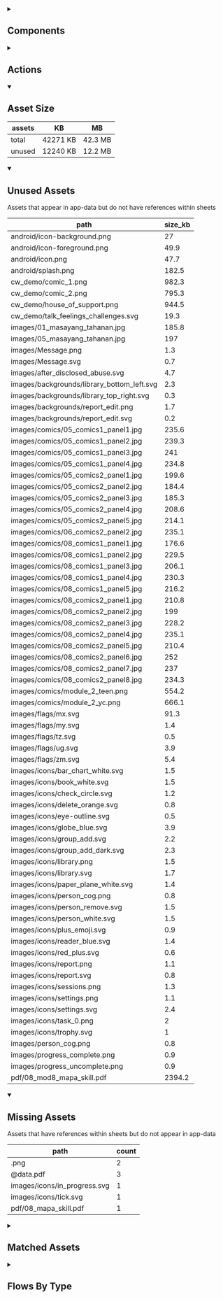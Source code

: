 <details >
<summary><h2>Components</h2></summary>

| type | count |
| --- | --- |
| accordion | 1 |
| accordion_section | 1 |
| apple_sign_in_button | 3 |
| audio | 3 |
| button | 93 |
| carousel | 2 |
| combo_box | 16 |
| data_items | 57 |
| date_time_picker | 4 |
| debug_toggle | 1 |
| display_grid | 2 |
| display_group | 138 |
| drawer | 1 |
| google_sign_in_button | 4 |
| image | 18 |
| items | 23 |
| lottie_animation | 2 |
| navigation_bar | 2 |
| pdf | 1 |
| qr_code | 1 |
| radio_button_grid | 16 |
| round_button | 43 |
| select_text | 1 |
| set_variable | 1082 |
| simple_checkbox | 2 |
| task_card | 6 |
| task_progress_bar | 2 |
| template | 369 |
| test | 1 |
| text | 286 |
| text_area | 2 |
| text_box | 46 |
| title | 45 |
| toggle_bar | 5 |
| update_action_list | 3 |
| video | 3 |
| youtube | 2 |
</details>

<details >
<summary><h2>Actions</h2></summary>

| type | count |
| --- | --- |
| add_data | 9 |
| app_update | 1 |
| auth | 2 |
| copy | 2 |
| emit: completed | 69 |
| emit: force_reload | 9 |
| emit: force_reprocess | 18 |
| emit: force_restart | 5 |
| emit: server_sync | 18 |
| emit: set_language | 1 |
| emit: uncompleted | 86 |
| feedback | 13 |
| go_to | 37 |
| nav_stack | 6 |
| plh_parent_group | 8 |
| pop_up | 20 |
| reset_app | 3 |
| save_to_device | 4 |
| scroll | 1 |
| set_data | 27 |
| set_field | 88 |
| set_item | 10 |
| set_local | 101 |
| share | 4 |
| user | 4 |
</details>

<details open>
<summary><h2>Asset Size</h2></summary>

| assets | KB | MB |
| --- | --- | --- |
| total | 42271 KB | 42.3 MB |
| unused | 12240 KB | 12.2 MB |
</details>

<details open>
<summary><h2>Unused Assets</h2></summary>

Assets that appear in app-data but do not have references within sheets

| path | size_kb |
| --- | --- |
| android/icon-background.png | 27 |
| android/icon-foreground.png | 49.9 |
| android/icon.png | 47.7 |
| android/splash.png | 182.5 |
| cw_demo/comic_1.png | 982.3 |
| cw_demo/comic_2.png | 795.3 |
| cw_demo/house_of_support.png | 944.5 |
| cw_demo/talk_feelings_challenges.svg | 19.3 |
| images/01_masayang_tahanan.jpg | 185.8 |
| images/05_masayang_tahanan.jpg | 197 |
| images/Message.png | 1.3 |
| images/Message.svg | 0.7 |
| images/after_disclosed_abuse.svg | 4.7 |
| images/backgrounds/library_bottom_left.svg | 2.3 |
| images/backgrounds/library_top_right.svg | 0.3 |
| images/backgrounds/report_edit.png | 1.7 |
| images/backgrounds/report_edit.svg | 0.2 |
| images/comics/05_comics1_panel1.jpg | 235.6 |
| images/comics/05_comics1_panel2.jpg | 239.3 |
| images/comics/05_comics1_panel3.jpg | 241 |
| images/comics/05_comics1_panel4.jpg | 234.8 |
| images/comics/05_comics2_panel1.jpg | 199.6 |
| images/comics/05_comics2_panel2.jpg | 184.4 |
| images/comics/05_comics2_panel3.jpg | 185.3 |
| images/comics/05_comics2_panel4.jpg | 208.6 |
| images/comics/05_comics2_panel5.jpg | 214.1 |
| images/comics/06_comics2_panel2.jpg | 235.1 |
| images/comics/08_comics1_panel1.jpg | 176.6 |
| images/comics/08_comics1_panel2.jpg | 229.5 |
| images/comics/08_comics1_panel3.jpg | 206.1 |
| images/comics/08_comics1_panel4.jpg | 230.3 |
| images/comics/08_comics1_panel5.jpg | 216.2 |
| images/comics/08_comics2_panel1.jpg | 210.8 |
| images/comics/08_comics2_panel2.jpg | 199 |
| images/comics/08_comics2_panel3.jpg | 228.2 |
| images/comics/08_comics2_panel4.jpg | 235.1 |
| images/comics/08_comics2_panel5.jpg | 210.4 |
| images/comics/08_comics2_panel6.jpg | 252 |
| images/comics/08_comics2_panel7.jpg | 237 |
| images/comics/08_comics2_panel8.jpg | 234.3 |
| images/comics/module_2_teen.png | 554.2 |
| images/comics/module_2_yc.png | 666.1 |
| images/flags/mx.svg | 91.3 |
| images/flags/my.svg | 1.4 |
| images/flags/tz.svg | 0.5 |
| images/flags/ug.svg | 3.9 |
| images/flags/zm.svg | 5.4 |
| images/icons/bar_chart_white.svg | 1.5 |
| images/icons/book_white.svg | 1.5 |
| images/icons/check_circle.svg | 1.2 |
| images/icons/delete_orange.svg | 0.8 |
| images/icons/eye-outline.svg | 0.5 |
| images/icons/globe_blue.svg | 3.9 |
| images/icons/group_add.svg | 2.2 |
| images/icons/group_add_dark.svg | 2.3 |
| images/icons/library.png | 1.5 |
| images/icons/library.svg | 1.7 |
| images/icons/paper_plane_white.svg | 1.4 |
| images/icons/person_cog.png | 0.8 |
| images/icons/person_remove.svg | 1.5 |
| images/icons/person_white.svg | 1.5 |
| images/icons/plus_emoji.svg | 0.9 |
| images/icons/reader_blue.svg | 1.4 |
| images/icons/red_plus.svg | 0.6 |
| images/icons/report.png | 1.1 |
| images/icons/report.svg | 0.8 |
| images/icons/sessions.png | 1.3 |
| images/icons/settings.png | 1.1 |
| images/icons/settings.svg | 2.4 |
| images/icons/task_0.png | 2 |
| images/icons/trophy.svg | 1 |
| images/person_cog.png | 0.8 |
| images/progress_complete.png | 0.9 |
| images/progress_uncomplete.png | 0.9 |
| pdf/08_mod8_mapa_skill.pdf | 2394.2 |
</details>

<details open>
<summary><h2>Missing Assets</h2></summary>

Assets that have references within sheets but do not appear in app-data

| path | count |
| --- | --- |
| .png | 2 |
| @data.pdf | 3 |
| images/icons/in_progress.svg | 1 |
| images/icons/tick.svg | 1 |
| pdf/08_mapa_skill.pdf | 1 |
</details>

<details >
<summary><h2>Matched Assets</h2></summary>

Assets that are used within sheets and also can be found in the synced asset data

| path | size_kb | count |
| --- | --- | --- |
| images/02_masayang_tahanan.jpg | 191.5 | 1 |
| images/03_masayang_tahanan.jpg | 195.3 | 1 |
| images/04_masayang_tahanan.jpg | 198.8 | 1 |
| images/06_masayang_tahanan.jpg | 379.5 | 1 |
| images/07_masayang_tahanan.jpg | 455.5 | 1 |
| images/08_masayang_tahanan.jpg | 455.5 | 1 |
| images/backgrounds/MaPa_logo_with_background.png | 102 | 1 |
| images/backgrounds/home_bottom_right.svg | 2.3 | 1 |
| images/backgrounds/home_top_left.svg | 2.4 | 3 |
| images/backgrounds/reports_top_right.svg | 2 | 1 |
| images/comics/02_comics1_panel1.png | 1324.6 | 1 |
| images/comics/02_comics1_panel2.png | 1320.2 | 1 |
| images/comics/02_comics1_panel3.png | 1377.6 | 1 |
| images/comics/02_comics1_panel4.png | 989.3 | 1 |
| images/comics/02_comics2_panel1.png | 652.8 | 1 |
| images/comics/02_comics2_panel2.png | 1120.1 | 1 |
| images/comics/02_comics2_panel3.png | 1177.2 | 1 |
| images/comics/02_comics2_panel4.png | 887.1 | 1 |
| images/comics/03_comics1_panel1.jpg | 268.8 | 1 |
| images/comics/03_comics1_panel2.jpg | 177.9 | 1 |
| images/comics/03_comics1_panel3.jpg | 236.7 | 1 |
| images/comics/03_comics1_panel4.jpg | 189.5 | 1 |
| images/comics/03_comics2_panel1.png | 984.3 | 1 |
| images/comics/03_comics2_panel2.png | 937.6 | 1 |
| images/comics/03_comics2_panel3.png | 2019.8 | 1 |
| images/comics/04_comics1_panel1.jpg | 239.4 | 1 |
| images/comics/04_comics1_panel2.jpg | 224.4 | 1 |
| images/comics/04_comics1_panel3.jpg | 241 | 1 |
| images/comics/04_comics1_panel4.jpg | 268.2 | 1 |
| images/comics/04_comics2_panel1.jpg | 272 | 1 |
| images/comics/04_comics2_panel2.jpg | 256.8 | 1 |
| images/comics/04_comics2_panel3.jpg | 268.6 | 1 |
| images/comics/04_comics2_panel4.jpg | 176.8 | 1 |
| images/comics/04_comics2_panel5.jpg | 246.1 | 1 |
| images/comics/06_comics1_panel1.jpg | 208.8 | 1 |
| images/comics/06_comics1_panel2.jpg | 238.4 | 1 |
| images/comics/06_comics1_panel3.jpg | 232.3 | 1 |
| images/comics/06_comics1_panel4.jpg | 225.3 | 1 |
| images/comics/06_comics1_panel5.jpg | 236.4 | 1 |
| images/comics/06_comics2_panel1.jpg | 253.3 | 2 |
| images/comics/06_comics2_panel3.jpg | 258.4 | 1 |
| images/comics/06_comics2_panel4.jpg | 207 | 1 |
| images/comics/06_comics2_panel5.jpg | 214.1 | 1 |
| images/comics/06_comics3_panel1.jpg | 238.4 | 1 |
| images/comics/06_comics3_panel2.jpg | 228.2 | 1 |
| images/comics/06_comics3_panel3.jpg | 229.1 | 1 |
| images/comics/06_comics3_panel4.jpg | 207.8 | 1 |
| images/comics/07_budgeting_plan.jpg | 323.7 | 1 |
| images/comics/07_budgeting_step1.jpg | 324.5 | 1 |
| images/comics/07_budgeting_step2.jpg | 366.8 | 1 |
| images/comics/07_budgeting_step3.jpg | 362.8 | 1 |
| images/comics/07_budgeting_step4.jpg | 399.8 | 1 |
| images/comics/07_lola_emergencies.jpg | 188.7 | 1 |
| images/comics/07_lola_goals.jpg | 755.7 | 1 |
| images/flags/gb.svg | 0.5 | 2 |
| images/flags/ph.svg | 1.3 | 2 |
| images/icons/add_circle.svg | 1 | 3 |
| images/icons/archive.svg | 2 | 1 |
| images/icons/arrow_back.svg | 0.5 | 1 |
| images/icons/arrow_forward.svg | 0.4 | 1 |
| images/icons/cancel.svg | 1.7 | 1 |
| images/icons/check_circle.png | 0.6 | 1 |
| images/icons/checkmark-outline.svg | 0.2 | 2 |
| images/icons/cog_white.svg | 3.6 | 1 |
| images/icons/content.svg | 7.2 | 2 |
| images/icons/copy-outline.svg | 0.4 | 2 |
| images/icons/delete.svg | 1.9 | 4 |
| images/icons/docs.svg | 0.7 | 1 |
| images/icons/download.svg | 0.7 | 2 |
| images/icons/download_white.svg | 0.7 | 1 |
| images/icons/edit.svg | 0.9 | 3 |
| images/icons/eye.svg | 1.6 | 2 |
| images/icons/feather.svg | 4.6 | 1 |
| images/icons/help.svg | 2.6 | 1 |
| images/icons/home_white.svg | 1.7 | 1 |
| images/icons/house_white.svg | 0.4 | 1 |
| images/icons/incomplete.svg | 0.8 | 1 |
| images/icons/key.svg | 5.5 | 2 |
| images/icons/library_white.svg | 2.8 | 1 |
| images/icons/magnify_glass.svg | 3 | 1 |
| images/icons/pencil_white.svg | 2 | 1 |
| images/icons/people_network.svg | 6.9 | 1 |
| images/icons/person_cog.svg | 2.9 | 1 |
| images/icons/profile_card.svg | 7.4 | 1 |
| images/icons/reminder.png | 10.4 | 14 |
| images/icons/share.svg | 2.3 | 4 |
| images/icons/task_1.png | 1 | 2 |
| images/icons/task_2.png | 1.9 | 1 |
| images/icons/task_3.png | 2 | 1 |
| images/icons/task_4.png | 1.5 | 1 |
| images/icons/task_5.png | 1.8 | 1 |
| images/icons/task_6.png | 2.2 | 1 |
| images/icons/task_7.png | 1.5 | 1 |
| images/icons/task_8.png | 2.4 | 1 |
| images/icons/unarchive.svg | 1.1 | 1 |
| images/icons/visibility.svg | 1.9 | 1 |
| images/icons/world.svg | 6.2 | 1 |
| images/icons_1.png | 267.7 | 1 |
| images/icons_2.png | 210 | 1 |
| images/icons_3.png | 205.9 | 1 |
| images/icons_4.png | 182.7 | 1 |
| images/logos/ADMU.jpg | 246.9 | 1 |
| images/logos/GPI.jpg | 200.1 | 1 |
| images/logos/IDEMS.png | 84.6 | 1 |
| images/logos/MaPa_logo.png | 157.3 | 1 |
| images/logos/PLH.png | 26.6 | 1 |
| images/logos/UNICEF.jpg | 57.9 | 1 |
| images/logos/app_logo.png | 70.6 | 2 |
| images/no_group_selected.svg | 3.5 | 1 |
| lottie/checkmark_blue.json | 17 | 2 |
| pdf/01_mod1_intro.pdf | 650.7 | 1 |
| pdf/01_mod1_layunin.pdf | 478.3 | 1 |
| pdf/01_mod1_mapa_skill.pdf | 6899 | 1 |
| pdf/01_mod1_pabaong_gawain.pdf | 92.5 | 1 |
| pdf/01_mod1_pagtatapos.pdf | 68.5 | 1 |
| pdf/01_mod1_panimulang_gawain.pdf | 435.6 | 1 |
| pdf/01_mod1_session_structure.pdf | 123.5 | 1 |
| pdf/02_mod2_intro.pdf | 506.5 | 1 |
| pdf/02_mod2_talakayan_ng_pabaong_gawain.pdf | 62.2 | 1 |
| pdf/03_mod3_intro.pdf | 377.9 | 1 |
| pdf/03_mod3_talakayan_ng_pabaong_gawain.pdf | 64.7 | 1 |
| pdf/04_mod4_intro.pdf | 495.3 | 1 |
| pdf/04_mod4_talakayan_ng_pabaong_gawain.pdf | 67.8 | 1 |
| pdf/05_mod5_intro.pdf | 275.9 | 1 |
| pdf/05_mod5_mapa_skill.pdf | 1827.5 | 1 |
| pdf/05_mod5_pabaong_gawain.pdf | 63.6 | 1 |
| pdf/05_mod5_pagtatapos.pdf | 65.7 | 1 |
| pdf/05_mod5_panimulang_gawain.pdf | 77.7 | 1 |
| pdf/05_mod5_session_structure.pdf | 80.5 | 1 |
| pdf/05_mod5_talakayan_ng_pabaong_gawain.pdf | 286.4 | 1 |
| pdf/06_mod6_intro.pdf | 657.2 | 1 |
| pdf/06_mod6_talakayan_ng_pabaong_gawain.pdf | 117.4 | 1 |
| pdf/07_mod7_intro.pdf | 756.6 | 1 |
| pdf/07_mod7_talakayan_ng_pabaong_gawain.pdf | 114.4 | 1 |
| pdf/08_mod8_intro.pdf | 708.2 | 1 |
| pdf/08_mod8_pabaong_gawain.pdf | 288.7 | 1 |
| pdf/08_mod8_pagdiriwang.pdf | 413.2 | 1 |
| pdf/08_mod8_pagtatapos.pdf | 684.7 | 1 |
| pdf/08_mod8_panimulang_gawain.pdf | 75.9 | 1 |
| pdf/08_mod8_session_structure.pdf | 80.3 | 1 |
</details>

<details >
<summary><h2>Flows By Type</h2></summary>

| type | subtype | total |
| --- | --- | --- |
| data_list |  | 32 |
| data_list | app_config_language_list | 1 |
| data_list | generated | 5 |
| data_list | legal_terms | 2 |
| data_list | lifecycle_actions | 1 |
| data_pipe |  | 2 |
| data_pipe | generated | 230 |
| generator |  | 9 |
| global |  | 12 |
| global | legal_terms | 1 |
| template |  | 85 |
| template | generated | 321 |
| template | legal_terms | 4 |
</details>